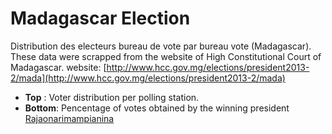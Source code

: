 # Madagascar Election

Distribution des electeurs bureau de vote par bureau vote (Madagascar). These data were scrapped from the website of High Constitutional Court of Madagascar. website: [http://www.hcc.gov.mg/elections/president2013-2/mada](http://www.hcc.gov.mg/elections/president2013-2/mada) 

- **Top** : Voter distribution per polling station.
- **Bottom**: Pencentage of votes obtained by the winning president [Rajaonarimampianina](https://en.wikipedia.org/wiki/Hery_Rajaonarimampianina) 
